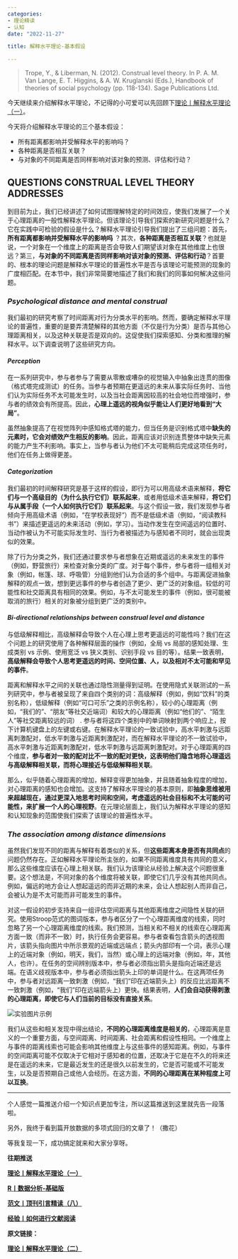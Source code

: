 ```yaml
---
categories:
- 理论精读
- 认知
date: "2022-11-27"

title: 解释水平理论-基本假设

---
```


> Trope, Y., & Liberman, N. (2012). Construal level theory. In P. A. M. Van Lange, E. T. Higgins, & A. W. Kruglanski (Eds.), Handbook of theories of social psychology (pp. 118-134). Sage Publications Ltd. 

<!--more-->

今天继续来介绍解释水平理论，不记得的小可爱可以先回顾下[理论丨解释水平理论（一）](https://mp.weixin.qq.com/s?__biz=MzIwMDk1OTM2OQ==&mid=2247487631&idx=1&sn=cd8ab9dcc81cb1d1f2ddfd828ff372d6&chksm=96f46469a183ed7fba8a3ba1d3a63d42f7e3a95085d23e799d8405b675295a3e264f2f678cc2&token=670193220&lang=zh_CN&scene=21#wechat_redirect)。

今天将介绍解释水平理论的三个基本假设：

- 所有距离都影响并受解释水平的影响吗？
- 各种距离是否相互关联？
- 与对象的不同距离是否同样影响对该对象的预测、评估和行动？

## QUESTIONS CONSTRUAL LEVEL THEORY ADDRESSES

到目前为止，我们已经讲述了如何试图理解特定的时间效应，使我们发展了一个关于心理距离的一般性解释水平理论。但该理论引导我们探索的新研究问题是什么？它在实践中可检验的假设是什么？解释水平理论引导我们提出了三组问题：首先，**所有距离都影响并受解释水平的影响吗** ？其次，**各种距离是否相互关联**？也就是说，一个对象在一个维度上的距离是否会导致人们期望该对象在其他维度上也很远？第三，**与对象的不同距离是否同样影响对该对象的预测、评估和行动**？首要的、根本的理论问题是解释水平理论的普遍性水平是否与该理论可能预测的现象的广度相匹配。在本节中，我们非常简要地描述了我们和我们的同事如何解决这些问题。

### *Psychological distance and mental construal*

我们最初的研究考察了时间距离对行为分类水平的影响。然而，要确定解释水平理论的普遍性，重要的是要弄清楚解释的其他方面（不仅是行为分类）是否与其他心理距离相关，以及这种关联是否是双向的。这促使我们探索感知、分类和推理的解释水平。以下调查说明了这些研究方向。

#### *Perception*

在一系列研究中，参与者参与了需要从零散或嘈杂的视觉输入中抽象出连贯的图像（格式塔完成测试）的任务。当参与者预期在更遥远的未来从事实际任务时、当他们认为实际任务不太可能发生时，以及当社会距离因较高的社会地位而增强时，参与者的绩效会有所提高。因此，**心理上遥远的视角似乎能让人们更好地看到“大局”**。

虽然抽象提高了在视觉阵列中感知格式塔的能力，但当任务是识别格式塔中**缺失的元素时，它会对绩效产生相反的影响**。因此，距离应该对识别连贯整体中缺失元素的能力产生不利影响。事实上，当参与者认为他们不太可能稍后完成这项任务时，他们在任务上做得更差。

#### *Categorization*

我们最初的时间解释研究是基于这样的假设，即行为可以用高级术语来解释，**将它们与一个高级目的（为什么执行它们）联系起来**，或者用低级术语来解释，**将它们与从属手段（一个人如何执行它们）联系起来**。与这个假设一致，我们发现参与者倾向于用高级术语（例如，“在学校表现好”）而不是低级术语（例如，“阅读教科书”）来描述更遥远的未来活动（例如，学习）。当动作发生在空间遥远的位置时、当动作被认为不可能实际发生时、当行为者被描述为与感知者不同时，就会出现类似的效果。

除了行为分类之外，我们还通过要求参与者想象在近期或遥远的未来发生的事件（例如，野营旅行）来检查对象分类的广度。对于每个事件，参与者将一组相关对象（例如，帐篷、球、呼吸管）分组到他们认为合适的多个组中。与距离促进抽象解释的观点一致，想到更远事件的参与者创造了更少、更广泛的对象组。较低的可能性和社交距离具有相同的效果。例如，与不太可能发生的事件（例如，很可能被取消的旅行）相关的对象被分组到更广泛的类别中。

#### *Bi-directional relationships between construal level and distance*

与低级解释相比，高级解释会导致个人在心理上思考更遥远的可能性吗？我们在这个问题上的研究使用了各种解释层面的操作（例如，全局 vs 局部的感知处理、生成类别 vs 示例、使用宽泛 vs 狭义类别、识别手段 vs 目的等）。结果一致表明，**高级解释会导致个人思考更遥远的时间、空间位置、人，以及相对不太可能和罕见的事件**。

距离和解释水平之间的关联也通过隐性测量得到证明。在使用隐式关联测试的一系列研究中，参与者被呈现了来自四个类别的词：高级解释（例如，例如“饮料”的类别名称），低级解释（例如“可口可乐”之类的示例名称），较小的心理距离（例如，“我们的”、“朋友”等社交近端词）和较大的心理距离（例如“他们的”、“陌生人”等社交距离较远的词） . 参与者将这四个类别中的单词映射到两个响应上，按下计算机键盘上的左键或右键。在解释水平理论的一致试验中，高水平刺激与远距离刺激配对，低水平刺激与近距离刺激配对，而在解释水平理论的不一致试验中，高水平刺激与近距离刺激配对，低水平刺激与远距离刺激配对。对于心理距离的四个维度，**参与者对一致的配对比不一致的配对更快，这表明他们隐含地将心理遥远与高级解释相关联，而将心理接近与低级解释相关联**。

那么，似乎随着心理距离的增加，解释变得更加抽象，并且随着抽象程度的增加，对心理距离的感知也会增加。这支持了解释水平理论的基本原则，即**抽象思维被用来超越现在，通过更深入地思考时间和空间，考虑遥远的社会目标和不太可能的可能性，来扩展一个人的心理视野**。在元理论层面上，我们认为解释水平理论的感知和认知现象的范围使我们探索了该理论的普遍性水平。

### *The association among distance dimensions*

虽然我们发现不同的距离与解释有着类似的关系，但**这些距离本身是否有共同点**的问题仍然存在。正如解释水平理论所主张的，如果不同距离维度具有共同的意义，那么这些维度应该在心理上相关联。我们认为该理论从经验上解决这个问题很重要。这个想法是，不同对象的各个维度将被关联，即使它们几乎没有其他共同点。例如，偏远的地方会让人想起遥远的而非近期的未来，会让人想起别人而非自己，会被认为是不太可能而非可能发生的事件。

对这一假设的初步支持来自一组评估空间距离与其他距离维度之间隐性关联的研究。使用Stroop范式的图词版本，参与者区分了一个心理距离维度的线索，同时忽略了另一个心理距离维度的线索。我们预测，当相关和不相关的线索在心理距离方面一致（而非不一致）时，执行任务会更容易。参与者查看包含箭头的透视图片，该箭头指向图片中所示景观的近端或远端点；箭头内部印有一个词，表示心理上的近端对象（例如，明天，我们，当然）或心理上的远端对象（例如，年，其他人，也许）。在任务的空间辨别版本中，参与者必须指出箭头是指向近端还是远端。在语义歧视版本中，参与者必须指出箭头上印的单词是什么。在这两项任务中，参与者对远距离一致刺激（例如，“我们”印在近端箭头上）的反应比远距离不一致刺激（例如，“我们”印在远端箭头上）更快。结果表明，**人们会自动获得刺激的心理距离，即使它与人们当前的目标没有直接关系**。

![实验图片示例](https://tie-1315290370.cos.ap-beijing.myqcloud.com/image-20230108231928973.png)

我们从这些和相关发现中得出结论，**不同的心理距离维度是相关的**，心理距离是意义的一个重要方面，与空间距离、时间距离、社会距离和假设性相同。一个维度上与事件的距离线索也可能会影响其他维度上与这些事件的感知距离。例如，与事件的空间距离可能不仅取决于它相对于感知者的位置，还取决于它是在不久的将来还是在遥远的未来，它是最近发生的还是很久以前发生的，它是否可能或不可能发生，以及是否预期自己或他人会经历。在这方面，**不同的心理距离在某种程度上可以互换**。

------

个人感觉一篇推送介绍一个知识点更加专注，所以这篇推送到这里就先告一段落啦。

另外，我终于看到篇开放数据的多项式回归的文章了！（撒花）

等我复现一下，成功搞定就来和大家分享呀。

**往期推送**

**[理论丨解释水平理论（一）](https://mp.weixin.qq.com/s?__biz=MzIwMDk1OTM2OQ==&mid=2247487631&idx=1&sn=cd8ab9dcc81cb1d1f2ddfd828ff372d6&chksm=96f46469a183ed7fba8a3ba1d3a63d42f7e3a95085d23e799d8405b675295a3e264f2f678cc2&token=670193220&lang=zh_CN&scene=21#wechat_redirect)**

**[R丨数据分析-基础版](https://mp.weixin.qq.com/s?__biz=MzIwMDk1OTM2OQ==&mid=2247487615&idx=1&sn=1bb580d5076098680606970eaeeedf34&chksm=96f46499a183ed8f7a238aceaf70d35e6ef6ef3eebdfe14bc8222b4e4e010a8ac7a30e23f0f5&token=1897272759&lang=zh_CN#rd)**

**[范文丨顶刊引言精读（八）](https://mp.weixin.qq.com/s?__biz=MzIwMDk1OTM2OQ==&mid=2247487571&idx=1&sn=677af6156f30ae1082f05432009a3741&chksm=96f464b5a183eda3bc50c5ef7c762cb1fc84e4d5135d4d3cebe6fbf061ed7a7f7e25422f57ff&token=1897272759&lang=zh_CN#rd)**

**[经验丨如何进行文献阅读](https://mp.weixin.qq.com/s?__biz=MzIwMDk1OTM2OQ==&mid=2247487355&idx=1&sn=8b7d29da8724e5b54455fbc1bbab0d6c&chksm=96f47b9da183f28b6beabad99e938907dd7a43fa2821bc2543266206acc93cbcdef60664b80c&token=428852987&lang=zh_CN#rd)**

**原文链接：**

**[理论丨解释水平理论（二）](https://mp.weixin.qq.com/s?__biz=MzIwMDk1OTM2OQ==&mid=2247487668&idx=1&sn=73f261f357880f43eb6a5799d170ebc6&chksm=96f46452a183ed440050739f2e7cfad1984ae69be1ca5c284b1508944f1c77520dd4bd80bea7&token=989463205&lang=zh_CN#rd)**

